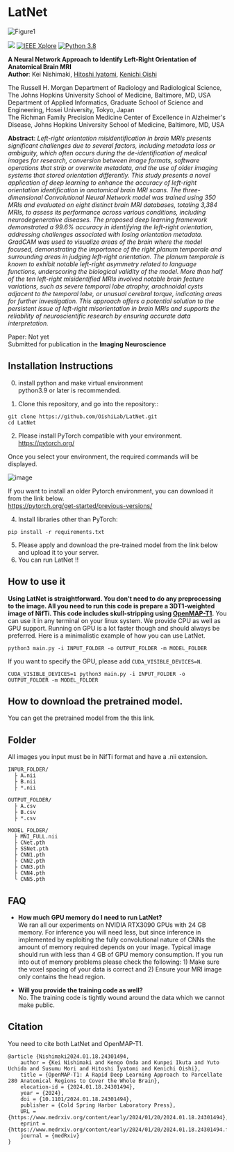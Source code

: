 # LatNet
![Figure1](https://github.com/OishiLab/LatNet/assets/64403395/dd95f1ee-97a3-4820-a16b-2fc365453b3b)

[![](http://img.shields.io/badge/medRxiv-10.1101/2024.01.18.24301494-B31B1B.svg)](https://www.medrxiv.org/content/10.1101/2024.01.18.24301494v1)
[![IEEE Xplore](https://img.shields.io/badge/under%20review-Imaging%20Neuroscience-%2300629B%09)](https://janeway.imaging-neuroscience.org/)
[![Python 3.8](https://img.shields.io/badge/OpenMAP-T1-brightgreen.svg)](https://github.com/OishiLab/OpenMAP-T1)

**A Neural Network Approach to Identify Left-Right Orientation of Anatomical Brain MRI**<br>
**Author**: Kei Nishimaki, [Hitoshi Iyatomi](https://iyatomi-lab.info/english-top), [Kenichi Oishi](https://www.hopkinsmedicine.org/profiles/details/kenichi-oishi)<br>

The Russell H. Morgan Department of Radiology and Radiological Science, The Johns Hopkins University School of Medicine, Baltimore, MD, USA <br>
Department of Applied Informatics, Graduate School of Science and Engineering, Hosei University, Tokyo, Japan <br>
The Richman Family Precision Medicine Center of Excellence in Alzheimer's Disease, Johns Hopkins University School of Medicine, Baltimore, MD, USA<br>

**Abstract**: *Left-right orientation misidentification in brain MRIs presents significant challenges due to several factors, including metadata loss or ambiguity, which often occurs during the de-identification of medical images for research, conversion between image formats, software operations that strip or overwrite metadata, and the use of older imaging systems that stored orientation differently. This study presents a novel application of deep learning to enhance the accuracy of left-right orientation identification in anatomical brain MRI scans. The three-dimensional Convolutional Neural Network model was trained using 350 MRIs and evaluated on eight distinct brain MRI databases, totaling 3,384 MRIs, to assess its performance across various conditions, including neurodegenerative diseases. The proposed deep learning framework demonstrated a 99.6% accuracy in identifying the left-right orientation, addressing challenges associated with losing orientation metadata. GradCAM was used to visualize areas of the brain where the model focused, demonstrating the importance of the right planum temporale and surrounding areas in judging left-right orientation. The planum temporale is known to exhibit notable left-right asymmetry related to language functions, underscoring the biological validity of the model. More than half of the ten left-right misidentified MRIs involved notable brain feature variations, such as severe temporal lobe atrophy, arachnoidal cysts adjacent to the temporal lobe, or unusual cerebral torque, indicating areas for further investigation. This approach offers a potential solution to the persistent issue of left-right misorientation in brain MRIs and supports the reliability of neuroscientific research by ensuring accurate data interpretation.*

Paper: Not yet<br>
Submitted for publication in the **Imaging Neuroscience**<br>

## Installation Instructions
0. install python and make virtual environment<br>
python3.9 or later is recommended.

1. Clone this repository, and go into the repository::
```
git clone https://github.com/OishiLab/LatNet.git
cd LatNet
```
2. Please install PyTorch compatible with your environment.<br>
https://pytorch.org/

Once you select your environment, the required commands will be displayed.

![image](https://github.com/OishiLab/LatNet/assets/64403395/7b4b11df-e47d-4377-9ab8-798dc8bade94)

If you want to install an older Pytorch environment, you can download it from the link below.<br>
https://pytorch.org/get-started/previous-versions/

4. Install libraries other than PyTorch:
```
pip install -r requirements.txt
```
5. Please apply and download the pre-trained model from the link below and upload it to your server.
6. You can run LatNet !!

## How to use it
**Using LatNet is straightforward. You don't need to do any preprocessing to the image. All you need to run this code is prepare a 3DT1-weighted image of NifTi. This code includes skull-stripping using [OpenMAP-T1](https://github.com/OishiLab/OpenMAP-T1).**
You can use it in any terminal on your linux system. We provide CPU as well as GPU support. Running on GPU is a lot faster though and should always be preferred. Here is a minimalistic example of how you can use LatNet.

```
python3 main.py -i INPUT_FOLDER -o OUTPUT_FOLDER -m MODEL_FOLDER
```
If you want to specify the GPU, please add ```CUDA_VISIBLE_DEVICES=N```.
```
CUDA_VISIBLE_DEVICES=1 python3 main.py -i INPUT_FOLDER -o OUTPUT_FOLDER -m MODEL_FOLDER
```

## How to download the pretrained model.
You can get the pretrained model from the this link.

## Folder
All images you input must be in NifTi format and have a .nii extension.
```
INPUR_FOLDER/
  ├ A.nii
  ├ B.nii
  ├ *.nii

OUTPUT_FOLDER/
  ├ A.csv
  ├ B.csv
  ├ *.csv

MODEL_FOLDER/
  ├ MNI_FULL.nii
  ├ CNet.pth
  ├ SSNet.pth
  ├ CNN1.pth
  ├ CNN2.pth
  ├ CNN3.pth
  ├ CNN4.pth
  └ CNN5.pth
```

## FAQ
* **How much GPU memory do I need to run LatNet?** <br>
We ran all our experiments on NVIDIA RTX3090 GPUs with 24 GB memory. For inference you will need less, but since inference in implemented by exploiting the fully convolutional nature of CNNs the amount of memory required depends on your image. Typical image should run with less than 4 GB of GPU memory consumption. If you run into out of memory problems please check the following: 1) Make sure the voxel spacing of your data is correct and 2) Ensure your MRI image only contains the head region.

* **Will you provide the training code as well?** <br>
No. The training code is tightly wound around the data which we cannot make public.

## Citation
You need to cite both LatNet and OpenMAP-T1.
```
@article {Nishimaki2024.01.18.24301494,
	author = {Kei Nishimaki and Kengo Onda and Kunpei Ikuta and Yuto Uchida and Susumu Mori and Hitoshi Iyatomi and Kenichi Oishi},
	title = {OpenMAP-T1: A Rapid Deep Learning Approach to Parcellate 280 Anatomical Regions to Cover the Whole Brain},
	elocation-id = {2024.01.18.24301494},
	year = {2024},
	doi = {10.1101/2024.01.18.24301494},
	publisher = {Cold Spring Harbor Laboratory Press},
	URL = {https://www.medrxiv.org/content/early/2024/01/20/2024.01.18.24301494},
	eprint = {https://www.medrxiv.org/content/early/2024/01/20/2024.01.18.24301494.full.pdf},
	journal = {medRxiv}
}
```
